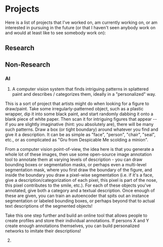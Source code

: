# Projects

Here is a list of projects that I've worked on, am currently working on, or am interested in pursuing in the future (or that I haven't seen anybody work on and would at least like to see somebody work on):

## Research



## Non-Research

### AI

1. A computer vision system that finds intriguing patterns in splattered paint and describes / categorizes them, ideally in a "personalized" way.

This is a sort of project that artists might do when looking for a figure to draw/paint. Take some irregularly-patterned object, such as a plastic wrapper, dip it into some black paint, and start randomly dabbing it onto a blank piece of white paper. Then scan it for intriguing figures that appear -- if you are slightly imaginative (hint: you absolutely are), there will be many such patterns. Draw a box (or tight boundary) around whatever you find and give it a description. It can be as simple as "face", "person", "chair", "seal", etc., or as complicated as "Gru from Despicable Me scolding a minion".

From a computer vision point-of-view, the idea here is that you generate a whole lot of these images, then use some open-source image annotation tool to annotate them at varying levels of description - you can draw bounding boxes or segmentation masks, or perhaps even a multi-level segmentation mask, where you first draw the boundary of the figure, and inside the boundary you draw a pixel-wise segmentation (i.e. if it's a face, give a description/categorization of each pixel, this pixel is part of the nose, this pixel contributes to the smile, etc.). For each of these objects you've annotated, give both a category and a textual description. Once enough of these are given, you can train an autoencoder that spits out an instance segmentation or labeled bounding boxes, or perhaps beyond that to actual text descriptions of the segmented objects!

Take this one step further and build an online tool that allows people to create profiles and store their individual annotations. If persons X and Y create enough annotations themselves, you can build personalized networks to imitate their descriptions!

2. 
